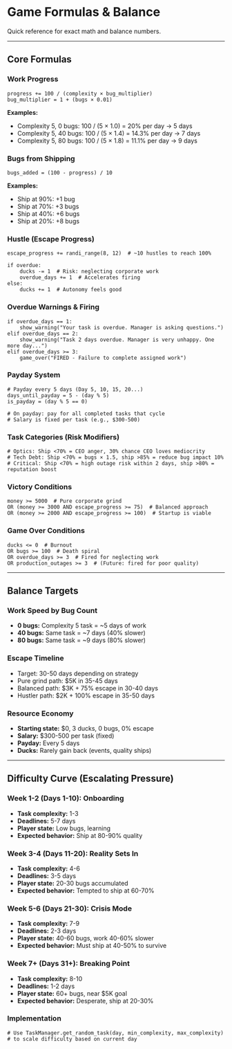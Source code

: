 # Game Formulas & Balance

Quick reference for exact math and balance numbers.

---

## Core Formulas

### Work Progress
```gdscript
progress += 100 / (complexity × bug_multiplier)
bug_multiplier = 1 + (bugs × 0.01)
```

**Examples:**
- Complexity 5, 0 bugs: 100 / (5 × 1.0) = 20% per day → 5 days
- Complexity 5, 40 bugs: 100 / (5 × 1.4) = 14.3% per day → 7 days
- Complexity 5, 80 bugs: 100 / (5 × 1.8) = 11.1% per day → 9 days

### Bugs from Shipping
```gdscript
bugs_added = (100 - progress) / 10
```

**Examples:**
- Ship at 90%: +1 bug
- Ship at 70%: +3 bugs
- Ship at 40%: +6 bugs
- Ship at 20%: +8 bugs

### Hustle (Escape Progress)
```gdscript
escape_progress += randi_range(8, 12)  # ~10 hustles to reach 100%

if overdue:
    ducks -= 1  # Risk: neglecting corporate work
    overdue_days += 1  # Accelerates firing
else:
    ducks += 1  # Autonomy feels good
```

### Overdue Warnings & Firing
```gdscript
if overdue_days == 1:
    show_warning("Your task is overdue. Manager is asking questions.")
elif overdue_days == 2:
    show_warning("Task 2 days overdue. Manager is very unhappy. One more day...")
elif overdue_days >= 3:
    game_over("FIRED - Failure to complete assigned work")
```

### Payday System
```gdscript
# Payday every 5 days (Day 5, 10, 15, 20...)
days_until_payday = 5 - (day % 5)
is_payday = (day % 5 == 0)

# On payday: pay for all completed tasks that cycle
# Salary is fixed per task (e.g., $300-500)
```

### Task Categories (Risk Modifiers)
```gdscript
# Optics: Ship <70% = CEO anger, 30% chance CEO loves mediocrity
# Tech Debt: Ship <70% = bugs × 1.5, ship >85% = reduce bug impact 10%
# Critical: Ship <70% = high outage risk within 2 days, ship >80% = reputation boost
```

### Victory Conditions
```gdscript
money >= 5000  # Pure corporate grind
OR (money >= 3000 AND escape_progress >= 75)  # Balanced approach
OR (money >= 2000 AND escape_progress >= 100)  # Startup is viable
```

### Game Over Conditions
```gdscript
ducks <= 0  # Burnout
OR bugs >= 100  # Death spiral
OR overdue_days >= 3  # Fired for neglecting work
OR production_outages >= 3  # (Future: fired for poor quality)
```

---

## Balance Targets

### Work Speed by Bug Count
- **0 bugs:** Complexity 5 task = ~5 days of work
- **40 bugs:** Same task = ~7 days (40% slower)
- **80 bugs:** Same task = ~9 days (80% slower)

### Escape Timeline
- Target: 30-50 days depending on strategy
- Pure grind path: $5K in 35-45 days
- Balanced path: $3K + 75% escape in 30-40 days
- Hustler path: $2K + 100% escape in 35-50 days

### Resource Economy
- **Starting state:** $0, 3 ducks, 0 bugs, 0% escape
- **Salary:** $300-500 per task (fixed)
- **Payday:** Every 5 days
- **Ducks:** Rarely gain back (events, quality ships)

---

## Difficulty Curve (Escalating Pressure)

### Week 1-2 (Days 1-10): Onboarding
- **Task complexity:** 1-3
- **Deadlines:** 5-7 days
- **Player state:** Low bugs, learning
- **Expected behavior:** Ship at 80-90% quality

### Week 3-4 (Days 11-20): Reality Sets In
- **Task complexity:** 4-6
- **Deadlines:** 3-5 days
- **Player state:** 20-30 bugs accumulated
- **Expected behavior:** Tempted to ship at 60-70%

### Week 5-6 (Days 21-30): Crisis Mode
- **Task complexity:** 7-9
- **Deadlines:** 2-3 days
- **Player state:** 40-60 bugs, work 40-60% slower
- **Expected behavior:** Must ship at 40-50% to survive

### Week 7+ (Days 31+): Breaking Point
- **Task complexity:** 8-10
- **Deadlines:** 1-2 days
- **Player state:** 60+ bugs, near $5K goal
- **Expected behavior:** Desperate, ship at 20-30%

### Implementation
```gdscript
# Use TaskManager.get_random_task(day, min_complexity, max_complexity)
# to scale difficulty based on current day
```
